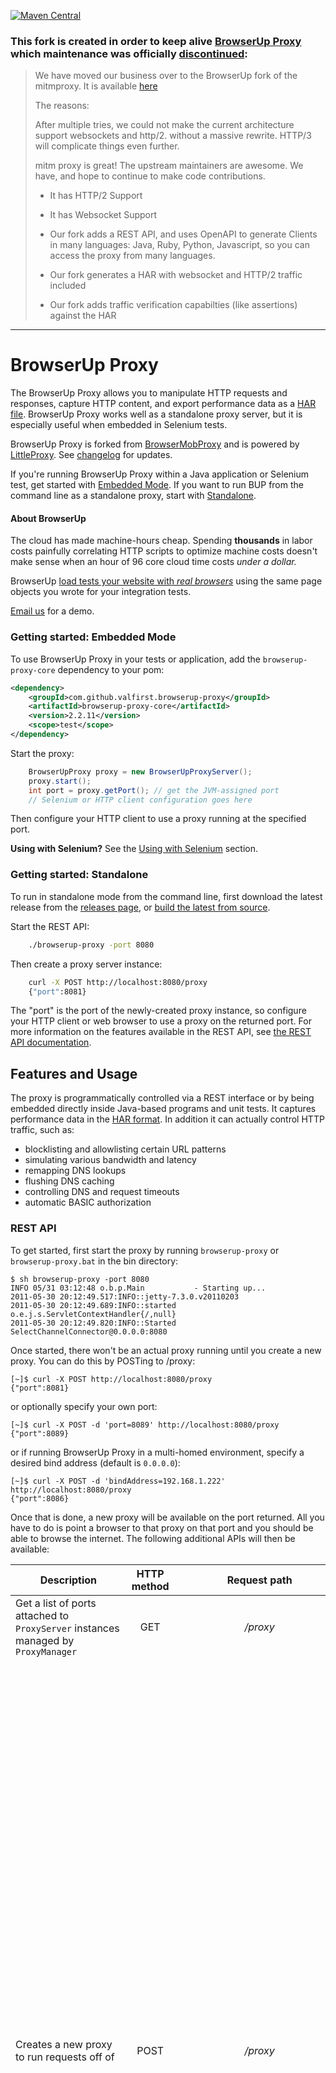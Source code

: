 [![Maven Central](https://img.shields.io/maven-central/v/com.github.valfirst.browserup-proxy/browserup-proxy.svg)](https://central.sonatype.com/search?namespace=com.github.valfirst.browserup-proxy)

### This fork is created in order to keep alive [BrowserUp Proxy](https://github.com/browserup/browserup-proxy) which maintenance was officially [discontinued](https://github.com/browserup/browserup-proxy/issues/388#issuecomment-996277034):

> We have moved our business over to the BrowserUp fork of the mitmproxy. It is available [here](https://github.com/browserup/mitmproxy)
>
> The reasons:
>
> After multiple tries, we could not make the current architecture support websockets and http/2. without a massive rewrite. HTTP/3 will complicate things even further.
>
> mitm proxy is great! The upstream maintainers are awesome. We have, and hope to continue to make code contributions.
>
> * It has HTTP/2 Support
>
> * It has Websocket Support
>
> * Our fork adds a REST API, and uses OpenAPI to generate Clients in many languages: Java, Ruby, Python, Javascript, so you can access the proxy from many languages.
>
> * Our fork generates a HAR with websocket and HTTP/2 traffic included
>
> * Our fork adds traffic verification capabilties (like assertions) against the HAR

-----------------------------

# BrowserUp Proxy

The BrowserUp Proxy allows you to manipulate HTTP requests and responses, capture HTTP content, and export performance data as a [HAR file](http://www.softwareishard.com/blog/har-12-spec/).
BrowserUp Proxy works well as a standalone proxy server, but it is especially useful when embedded in Selenium tests.

BrowserUp Proxy is forked from [BrowserMobProxy](https://github.com/lightbody/browsermob-proxy) and is powered by [LittleProxy](https://github.com/LittleProxy/LittleProxy).
See [changelog](CHANGELOG.md) for updates.

If you're running BrowserUp Proxy within a Java application or Selenium test, get started with [Embedded Mode](#getting-started-embedded-mode). If you want to run BUP from the
command line as a standalone proxy, start with [Standalone](#getting-started-standalone).


#### About BrowserUp

The cloud has made machine-hours cheap. Spending **thousands** in labor costs painfully correlating HTTP scripts to
optimize machine costs doesn't make sense when an hour of 96 core cloud time costs *under a dollar.*

BrowserUp [load tests your website with *real browsers*]((https://browserup.com/)) using the same page objects you wrote for your integration tests.

[Email us](mailto:hello@browserup.com) for a demo.


### Getting started: Embedded Mode
To use BrowserUp Proxy in your tests or application, add the `browserup-proxy-core` dependency to your pom:

```xml
<dependency>
    <groupId>com.github.valfirst.browserup-proxy</groupId>
    <artifactId>browserup-proxy-core</artifactId>
    <version>2.2.11</version>
    <scope>test</scope>
</dependency>
```

Start the proxy:
```java
    BrowserUpProxy proxy = new BrowserUpProxyServer();
    proxy.start();
    int port = proxy.getPort(); // get the JVM-assigned port
    // Selenium or HTTP client configuration goes here
```

Then configure your HTTP client to use a proxy running at the specified port.

**Using with Selenium?** See the [Using with Selenium](#using-with-selenium) section.

### Getting started: Standalone
To run in standalone mode from the command line, first download the latest release from the [releases page](https://github.com/valfirst/browserup-proxy/releases), or [build the latest from source](#building-the-latest-from-source).

Start the REST API:
```sh
    ./browserup-proxy -port 8080
```

Then create a proxy server instance:
```sh
    curl -X POST http://localhost:8080/proxy
    {"port":8081}
```

The "port" is the port of the newly-created proxy instance, so configure your HTTP client or web browser to use a proxy on the returned port.
For more information on the features available in the REST API, see [the REST API documentation](#rest-api).


## Features and Usage

The proxy is programmatically controlled via a REST interface or by being embedded directly inside Java-based programs and unit tests. It captures performance data in the [HAR format](http://groups.google.com/group/http-archive-specification). In addition it can actually control HTTP traffic, such as:

 - blocklisting and allowlisting certain URL patterns
 - simulating various bandwidth and latency
 - remapping DNS lookups
 - flushing DNS caching
 - controlling DNS and request timeouts
 - automatic BASIC authorization

### REST API

To get started, first start the proxy by running `browserup-proxy` or `browserup-proxy.bat` in the bin directory:

    $ sh browserup-proxy -port 8080
    INFO 05/31 03:12:48 o.b.p.Main           - Starting up...
    2011-05-30 20:12:49.517:INFO::jetty-7.3.0.v20110203
    2011-05-30 20:12:49.689:INFO::started o.e.j.s.ServletContextHandler{/,null}
    2011-05-30 20:12:49.820:INFO::Started SelectChannelConnector@0.0.0.0:8080

Once started, there won't be an actual proxy running until you create a new proxy. You can do this by POSTing to /proxy:

    [~]$ curl -X POST http://localhost:8080/proxy
    {"port":8081}

or optionally specify your own port:

    [~]$ curl -X POST -d 'port=8089' http://localhost:8080/proxy
    {"port":8089}

or if running BrowserUp Proxy in a multi-homed environment, specify a desired bind address (default is `0.0.0.0`):

    [~]$ curl -X POST -d 'bindAddress=192.168.1.222' http://localhost:8080/proxy
    {"port":8086}

Once that is done, a new proxy will be available on the port returned. All you have to do is point a browser to that proxy on that port and you should be able to browse the internet. The following additional APIs will then be available:

Description |  HTTP method | Request path | Request parameters
--- | :---: | :---: | ---
Get a list of ports attached to `ProxyServer` instances managed by `ProxyManager` | GET | */proxy* ||
Creates a new proxy to run requests off of | POST | */proxy* | <p>*port* - Integer, The specific port to start the proxy service on. Optional, default is generated and returned in response.</p><p>*proxyUsername* - String, The username to use to authenticate with the chained proxy. Optional, default to null.</p><p>*proxyPassword* - String, The password to use to authenticate with the chained proxy. Optional, default to null.</p><p>*bindAddress* - String, If running BrowserUp Proxy in a multi-homed environment, specify a desired bind address. Optional, default to "0.0.0.0".</p><p>*serverBindAddress* - String, If running BrowserUp Proxy in a multi-homed environment, specify a desired server bind address. Optional, default to "0.0.0.0".</p><p>*useEcc* - Boolean. True, Uses Elliptic Curve Cryptography for certificate impersonation. Optional, default to "false".</p><p>*trustAllServers* - Boolean. True, Disables verification of all upstream servers' SSL certificates. All upstream servers will be trusted, even if they do not present valid certificates signed by certification authorities in the JDK's trust store. Optional, default to "false".</p>|
<a name="harcreate">Creates a new HAR</a> attached to the proxy and returns the HAR content if there was a previous HAR. *[port]* in request path it is port where your proxy was started | PUT |*/proxy/[port]/har* |<p>*captureHeaders* - Boolean, capture headers or not. Optional, default to "false".</p><p>*captureCookies* - Boolean, capture cookies or not. Optional, default to "false".</p><p>*captureContent* - Boolean, capture content bodies or not. Optional, default to "false".</p><p>*captureBinaryContent* - Boolean, capture binary content or not. Optional, default to "false".</p><p>*initialPageRef* - The string name of The first page ref that should be used in the HAR. Optional, default to "Page 1".</p><p>*initialPageTitle* - The title of first HAR page. Optional, default to *initialPageRef*.</p>
Starts a new page on the existing HAR. *[port]* in request path it is port where your proxy was started | PUT | */proxy/[port]/har/pageRef* |<p>*pageRef* - The string name of the first page ref that should be used in the HAR. Optional, default to "Page N" where N is the next page number.</p><p>*pageTitle* - The title of new HAR page. Optional, default to `pageRef`.</p>
Shuts down the proxy and closes the port. *[port]* in request path it is port where your proxy was started | DELETE | */proxy/[port]* ||
Returns the JSON/HAR content representing all the HTTP traffic passed through the proxy (provided you have already created the HAR with [this method](#harcreate)) | GET | */proxy/[port]/har* ||
Displays allowlisted items | GET | */proxy/[port]/allowlist* ||
Sets a list of URL patterns to allowlist | PUT | */proxy/[port]/allowlist* |<p>*regex* - A comma separated list of regular expressions.</p><p>*status* - The HTTP status code to return for URLs that do not match the allowlist.</p>|
Clears all URL patterns from the allowlist  | DELETE | */proxy/[port]/allowlist* ||
Displays blocklisted items | GET | */proxy/[port]/blocklist* ||
Set a URL to blocklist | PUT | */proxy/[port]/blocklist* |<p>*regex* - The blocklist regular expression.</p><p>*status* - The HTTP status code to return for URLs that are blocklisted.</p><p>*method* - The regular expression for matching HTTP method (GET, POST, PUT, etc). Optional, by default processing all HTTP method.</p>|
Clears all URL patterns from the blocklist | DELETE | */proxy/[port]/blocklist* ||
Limit the bandwidth through the proxy on the *[port]* | PUT | */proxy/[port]/limit* |<p>*downstreamKbps* - Sets the downstream bandwidth limit in kbps. Optional.</p><p>*upstreamKbps* - Sets the upstream bandwidth limit kbps. Optional, by default unlimited.</p><p>*downstreamMaxKB* - Specifies how many kilobytes in total the client is allowed to download through the proxy. Optional, by default unlimited.</p><p>*upstreamMaxKB* - Specifies how many kilobytes in total the client is allowed to upload through the proxy. Optional, by default unlimited.</p><p>*latency* - Add the given latency to each HTTP request. Optional, by default all requests are invoked without latency.</p><p>*enable* - A boolean that enable bandwidth limiter. Optional, by default to "false", but setting any of the properties above will implicitly enable throttling</p><p>*payloadPercentage* - Specifying what percentage of data sent is payload, e.g. use this to take into account overhead due to tcp/ip. Optional.</p><p>*maxBitsPerSecond* - The max bits per seconds you want this instance of StreamManager to respect. Optional.</p>
Displays the amount of data remaining to be uploaded/downloaded until the limit is reached | GET | */proxy/[port]/limit* ||
Set and override HTTP Request headers | POST | */proxy/[port]/headers* | Payload data should be **JSON** encoded set of headers. Where key is a header name (such as "User-Agent") and  value is a value of HTTP header to setup (such as "BrowserUp-Agent"). Example: `{"User-Agent": "BrowserUp-Agent"}`|
Overrides normal DNS lookups and remaps the given hosts with the associated IP address | POST | */proxy/[port]/hosts* | Payload data should be **JSON** encoded set of hosts. Where key is a host name (such as "example.com") and value is a IP address which associatied with host hame (such as "1.2.3.4"'). Example: `{"example.com": "1.2.3.4"}`|
Sets automatic basic authentication for the specified domain | POST | */proxy/[port]/auth/basic/[domain]* | Payload data should be **JSON** encoded username and password name/value pairs. Example: `{"username": "myUsername", "password": "myPassword"}`|
Wait till all request are being made | PUT | */proxy/[port]/wait* |<p>*quietPeriodInMs* - Wait till all request are being made. Optional.</p><p>*timeoutInMs* - Sets quiet period in milliseconds. Optional.</p>|
Handles different proxy timeouts | PUT | *proxy/[port]/timeout* |<p>Payload data should be **JSON** encoded set of parameters. Where key is a parameters name (such as "connectionTimeout") and  value is a value of parameter to setup (such as "500")</p><p>*requestTimeout* - Request timeout in milliseconds. A timeout value of -1 is interpreted as infinite timeout. Optional, default to "-1".</p><p>*readTimeout* - Read timeout in milliseconds. Which is the timeout for waiting for data or, put differently, a maximum period inactivity between two consecutive data packets). A timeout value of zero is interpreted as an infinite timeout. Optional, default to "60000".</p><p>*connectionTimeout* - Determines the timeout in milliseconds until a connection is established. A timeout value of zero is interpreted as an infinite timeout. Optional, default to "60000".</p><p>*dnsCacheTimeout* - Sets the maximum length of time that records will be stored in this Cache. A nonpositive value disables this feature (that is, sets no limit). Optional, default to "0".</p>Example: `{"connectionTimeout" : "500", "readTimeout" : "200"}`|
Redirecting URL's | PUT | */proxy/[port]/rewrite* |<p>*matchRegex* - A matching URL regular expression.</p><p>*replace* - replacement URL.</p>|
Removes all URL redirection rules currently in effect | DELETE | */proxy/[port]/rewrite* ||
Setting the retry count | PUT | */proxy/[port]/retry* |<p>*retrycount* - The number of times a method will be retried.</p>|
Empties the DNS cache | DELETE | */proxy/[port]/dns/cache* ||
| [REST API interceptors with LittleProxy](#interceptorsRESTapiLP) |||
|Describe your own request interception | POST | */proxy/[port]/filter/request* | A string which determinates interceptor rules. See more [here](#interceptorsRESTapiLPRequestFilter) |
|Describe your own response interception | POST | */proxy/[port]/filter/response* | A string which determinates interceptor rules. See more [here](#interceptorsRESTapiLPResponseFilter) |

For example, once you've started the proxy you can create a new HAR to start recording data like so:

    [~]$ curl -X PUT -d 'initialPageRef=Foo' http://localhost:8080/proxy/8081/har

Now when traffic goes through port 9091 it will be attached to a page reference named "Foo". Consult the HAR specification for more info on what a "pageRef" is. You can also start a new pageRef like so:

    [~]$ curl -X PUT -d 'pageRef=Bar' http://localhost:8080/proxy/8081/har/pageRef

That will ensure no more HTTP requests get attached to the old pageRef (Foo) and start getting attached to the new pageRef (Bar). After creating the HAR, you can get its content at any time like so:

    [~]$ curl http://localhost:8080/proxy/8081/har

Sometimes you will want to route requests through an upstream proxy server. In this case specify your proxy server by adding the httpProxy parameter to your create proxy request:

    [~]$ curl -X POST http://localhost:8080/proxy?httpProxy=yourproxyserver.com:8080
    {"port":8081}

If your upstream proxy server uses https, you can enable connecting using https like this:

    [~]$ curl -X POST http://localhost:8080/proxy?httpProxy=yourproxyserver.com:8080&proxyHTTPS=true
    {"port":8081}


Alternatively, you can specify the upstream proxy config for all proxies created using the standard JVM [system properties for HTTP proxies](http://docs.oracle.com/javase/6/docs/technotes/guides/net/proxies.html).
Note that you can still override the default upstream proxy via the POST payload, but if you omit the payload the JVM
system properties will be used to specify the upstream proxy.

### Command-line Arguments

 - -port \<port\>
  - Port on which the API listens. Default value is 8080.
 - -address <address>
  - Address to which the API is bound. Default value is 0.0.0.0.
 - -proxyPortRange \<from\>-\<to\>
  - Range of ports reserved for proxies. Only applies if *port* parameter is not supplied in the POST request. Default values are \<port\>+1 to \<port\>+500+1.
 - -ttl \<seconds\>
  - Proxy will be automatically deleted after a specified time period. Off by default.

### Embedded Mode

BrowserUp Proxy separates the Embedded Mode and REST API into two modules. If you only need Embedded Mode functionality, add the `browserup-core` artifact as a dependency. The REST API artifact is `browserup-rest`.

If you're using Java and Selenium, the easiest way to get started is to embed the project directly in your test. First, you'll need to make sure that all the dependencies are imported in to the project. You can find them in the *lib* directory. Or, if you're using Maven, you can add this to your pom:
```xml
    <dependency>
        <groupId>com.github.valfirst.browserup-proxy</groupId>
        <artifactId>browserup-proxy-core</artifactId>
        <version>1.0.0/version>
        <scope>test</scope>
    </dependency>
```

Once done, you can start a proxy using `com.browserup.bup.BrowserUpProxy`:
```java
    BrowserUpProxy proxy = new BrowserUpProxyServer();
    proxy.start();
    // get the JVM-assigned port and get to work!
    int port = proxy.getPort();
    //...
```

Consult the Javadocs on the `com.browserup.bup.BrowserUpProxy` class for the full API.

### Using With Selenium

**Selenium 3 users**: Due to a [geckodriver issue](https://github.com/mozilla/geckodriver/issues/97), Firefox 51 and lower do not properly support proxies with WebDriver's DesiredCapabilities. See [this answer](http://stackoverflow.com/a/41373808/4256475) for a suitable work-around.

BrowserUp Proxy makes it easy to use a proxy in Selenium tests:
```java
    // start the proxy
    BrowserUpProxy proxy = new BrowserUpProxyServer();
    proxy.start();

    // get the Selenium proxy object
    Proxy seleniumProxy = ClientUtil.createSeleniumProxy(proxy);

    // configure it as a desired capability
    DesiredCapabilities capabilities = new DesiredCapabilities();
    capabilities.setCapability(CapabilityType.PROXY, seleniumProxy);

    // start the browser up
    WebDriver driver = new FirefoxDriver(capabilities);

    // enable more detailed HAR capture, if desired (see CaptureType for the complete list)
    proxy.enableHarCaptureTypes(CaptureType.REQUEST_CONTENT, CaptureType.RESPONSE_CONTENT);

    // create a new HAR with the label "yahoo.com"
    proxy.newHar("yahoo.com");

    // open yahoo.com
    driver.get("http://yahoo.com");

    // get the HAR data
    Har har = proxy.getHar();
```

**Note**: If you're running running tests on a Selenium grid, you will need to customize the Selenium Proxy object
created by `createSeleniumProxy()` to point to the hostname of the machine that your test is running on. You can also run a standalone
BrowserUp Proxy instance on a separate machine and configure the Selenium Proxy object to use that proxy.

#### (LittleProxy) interceptors

There are four methods to support request and response interception in LittleProxy:

  - `addRequestFilter`
  - `addResponseFilter`
  - `addFirstHttpFilterFactory`
  - `addLastHttpFilterFactory`

For most use cases, including inspecting and modifying requests/responses, `addRequestFilter` and `addResponseFilter` will be sufficient. The request and response filters are easy to use:
```java
    proxy.addRequestFilter(new RequestFilter() {
            @Override
            public HttpResponse filterRequest(HttpRequest request, HttpMessageContents contents, HttpMessageInfo messageInfo) {
                if (messageInfo.getOriginalUri().endsWith("/some-endpoint-to-intercept")) {
                    // retrieve the existing message contents as a String or, for binary contents, as a byte[]
                    String messageContents = contents.getTextContents();

                    // do some manipulation of the contents
                    String newContents = messageContents.replaceAll("original-string", "my-modified-string");
                    //[...]

                    // replace the existing content by calling setTextContents() or setBinaryContents()
                    contents.setTextContents(newContents);
                }

                // in the request filter, you can return an HttpResponse object to "short-circuit" the request
                return null;
            }
        });

        // responses are equally as simple:
        proxy.addResponseFilter(new ResponseFilter() {
            @Override
            public void filterResponse(HttpResponse response, HttpMessageContents contents, HttpMessageInfo messageInfo) {
                if (/*...some filtering criteria...*/) {
                    contents.setTextContents("This message body will appear in all responses!");
                }
            }
        });
```

With Java 8, the syntax is more concise:
```java
        proxy.addResponseFilter((response, contents, messageInfo) -> {
            if (/*...some filtering criteria...*/) {
                contents.setTextContents("This message body will appear in all responses!");
            }
        });
```

See the javadoc for the `RequestFilter` and `ResponseFilter` classes for more information.

For fine-grained control over the request and response lifecycle, you can add "filter factories" directly using `addFirstHttpFilterFactory` and `addLastHttpFilterFactory` (see the examples in the InterceptorTest unit tests).

#### <a name="interceptorsRESTapiLP">REST API interceptors with LittleProxy</a>

When running the REST API with LittleProxy enabled, you cannot use the legacy `/:port/interceptor/` endpoints. Instead, POST the javascript payload to the new `/:port/filter/request` and `/:port/filter/response` endpoints.

##### <a name="interceptorsRESTapiLPRequestFilter">Request filters</a>

Javascript request filters have access to the variables `request` (type `io.netty.handler.codec.http.HttpRequest`), `contents` (type `com.browserup.bup.util.HttpMessageContents`), and `messageInfo` (type `com.browserup.bup.util.HttpMessageInfo`). `messageInfo` contains additional information about the message, including whether the message is sent over HTTP or HTTPS, as well as the original request received from the client before any changes made by previous filters. If the javascript returns an object of type `io.netty.handler.codec.http.HttpResponse`, the HTTP request will "short-circuit" and return the response immediately.

**Example: Modify User-Agent header**

```sh
curl -i -X POST -H 'Content-Type: text/plain' -d "request.headers().remove('User-Agent'); request.headers().add('User-Agent', 'My-Custom-User-Agent-String 1.0');" http://localhost:8080/proxy/8081/filter/request
```

##### <a name="interceptorsRESTapiLPResponseFilter">Response filters</a>

Javascript response filters have access to the variables `response` (type `io.netty.handler.codec.http.HttpResponse`), `contents` (type `com.browserup.bup.util.HttpMessageContents`), and `messageInfo` (type `com.browserup.bup.util.HttpMessageInfo`). As in the request filter, `messageInfo` contains additional information about the message.

**Example: Modify response body**

```sh
curl -i -X POST -H 'Content-Type: text/plain' -d "contents.setTextContents('<html><body>Response successfully intercepted</body></html>');" http://localhost:8080/proxy/8081/filter/response
```

### SSL Support

**BrowserUp Proxy supports full MITM:** For most users, MITM will work out-of-the-box with default settings. Install the [ca-certificate-rsa.cer](/BrowserUp-core/src/main/resources/sslSupport/ca-certificate-rsa.cer) file in your browser or HTTP client to avoid untrusted certificate warnings. Generally, it is safer to generate your own private key, rather than using the .cer files distributed with BrowserUp Proxy. See the [README file in the `mitm` module](/mitm/README.md) for instructions on generating or using your own root certificate and private key with MITM.

**Note: DO NOT** permanently install the .cer files distributed with BrowserUp Proxy in users' browsers. They should be used for testing only and must not be used with general web browsing.

If you're doing testing with Selenium, you'll want to make sure that the browser profile that gets set up by Selenium not only has the proxy configured, but also has the CA installed. Unfortunately, there is no API for doing this in Selenium; it must be done manually for each browser and environment.

### NodeJS Support

We are compatible with the browsermob proxy, so you could probably fork [this][https://www.npmjs.com/package/browsermob-proxy-api] and get it going




### Logging

When running in stand-alone mode, the proxy loads the default logging configuration from the conf/bup-logging.yaml file. To increase/decrease the logging level, change the logging entry for com.browserup.bup.

### DNS Resolution

The BrowserUpProxyServer implementation uses native DNS resolution by default, but supports custom DNS resolution and advanced DNS manipulation. See the [ClientUtil](browserup-proxy-core/src/main/java/com/browserup/bup/client/ClientUtil.java) class for information on DNS manipulation using the dnsjava resolver.

## Building the latest from source

You'll need `gradle`. Please see [here](https://docs.gradle.org/current/userguide/installation.html) how to install gradle on your system.  
    `[~]$ gradle build --info`

Also you can use gradle wrapper:  
    `[~]$ ./gradlew build --info`

When you build the latest code from source, you'll have access to the latest snapshot release. To use the SNAPSHOT version in your code, modify the version in your maven pom:

```xml
<dependency>
    <groupId>com.github.valfirst.browserup-proxy</groupId>
    <artifactId>browserup-proxy-core</artifactId>
    <version>2.2.11</version>
    <scope>test</scope>
</dependency>
```

Or for gradle:

```gradle
testImplementation 'com.browserup:browserup-proxy-core:2.2.11'
```
